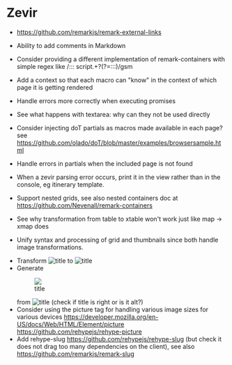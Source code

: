 # Zevir

+ https://github.com/remarkjs/remark-external-links
- Ability to add comments in Markdown
- Consider providing a different implementation of remark-containers with simple regex like /::: script.+?(?=:::)/gsm
- Add a context so that each macro can "know" in the context of which page it is getting rendered

- Handle errors more correctly when executing promises
- See what happens with textarea: why can they not be used directly
- Consider injecting doT partials as macros made available in each page? see https://github.com/olado/doT/blob/master/examples/browsersample.html
- Handle errors in partials when the included page is not found
- When a zevir parsing error occurs, print it in the view rather than in the console, eg itinerary template.
- Support nested grids, see also nested containers doc at https://github.com/Nevenall/remark-containers
- See why transformation from table to xtable won't work just like map -> xmap does
+ Unify syntax and processing of grid and thumbnails since both handle image transformations.
- Transform ![title](image@id) to ![title](id/media/image)
- Generate <figure><img src="image"><figcaption>title</figcaption></figure> from ![title](img) (check if title is right or is it alt?)
- Consider using the picture tag for handling various image sizes for various devices
  https://developer.mozilla.org/en-US/docs/Web/HTML/Element/picture
  https://github.com/rehypejs/rehype-picture
- Add rehype-slug https://github.com/rehypejs/rehype-slug (but check it does not drag too many dependencies on the client), see also https://github.com/remarkjs/remark-slug

